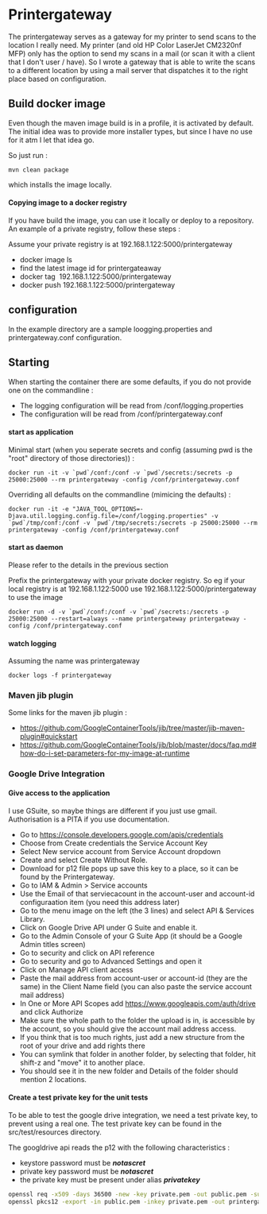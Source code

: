 <!---
   Copyright 2019 Martin van den Bemt

   Licensed under the Apache License, Version 2.0 (the "License");
   you may not use this file except in compliance with the License.
   You may obtain a copy of the License at

       http://www.apache.org/licenses/LICENSE-2.0

   Unless required by applicable law or agreed to in writing, software
   distributed under the License is distributed on an "AS IS" BASIS,
   WITHOUT WARRANTIES OR CONDITIONS OF ANY KIND, either express or implied.
   See the License for the specific language governing permissions and
   limitations under the License.
--->

# Printergateway #


The printergateway serves as a gateway for my printer to send scans to the location I really need. My printer
(and old HP Color LaserJet CM2320nf MFP) only has the option to send my scans in a mail 
(or scan it with a client that I don't user / have). So I wrote a gateway that is able to write the scans to a 
different location by using a mail server that dispatches it to the right place based on configuration.

## Build docker image ##

Even though the maven image build is in a profile, it is activated by default. The initial idea was to
provide more installer types, but since I have no use for it atm I let that idea go.

So just run :

```
mvn clean package
```

which installs the image locally.

#### Copying image to a docker registry ####

If you have build the image, you can use it locally or deploy to a repository.
An example of a private registry, follow these steps :

Assume your private registry is at 192.168.1.122:5000/printergateway

* docker image ls
* find the latest image id for printergateaway
* docker tag <image id> 192.168.1.122:5000/printergateway 
* docker push 192.168.1.122:5000/printergateway


## configuration ##
In the example directory are a sample loogging.properties and printergateway.conf configuration.


## Starting ##

When starting the container there are some defaults, if you do not provide one on the commandline  :

* The logging configuration will be read from /conf/logging.properties
* The configuration will be read from /conf/printergateway.conf

#### start as application ####

Minimal start (when you seperate secrets and config (assuming pwd is the "root" directory of those directories)) :
```
docker run -it -v `pwd`/conf:/conf -v `pwd`/secrets:/secrets -p 25000:25000 --rm printergateway -config /conf/printergateway.conf
```

Overriding all defaults on the commandline (mimicing the defaults) :

```
docker run -it -e "JAVA_TOOL_OPTIONS=-Djava.util.logging.config.file=/conf/logging.properties" -v `pwd`/tmp/conf:/conf -v `pwd`/tmp/secrets:/secrets -p 25000:25000 --rm printergateway -config /conf/printergateway.conf
```

#### start as daemon ####

Please refer to the details in the previous section

Prefix the printergateway with your private docker registry. 
So eg if your local registry is at 192.168.1.122:5000 use 192.168.1.122:5000/printergateway to use the image

```
docker run -d -v `pwd`/conf:/conf -v `pwd`/secrets:/secrets -p 25000:25000 --restart=always --name printergateway printergateway -config /conf/printergateway.conf
```

#### watch logging ####
Assuming the name was printergateway
```
docker logs -f printergateway
````

### Maven jib plugin ###
Some links for the maven jib plugin :

* https://github.com/GoogleContainerTools/jib/tree/master/jib-maven-plugin#quickstart
* https://github.com/GoogleContainerTools/jib/blob/master/docs/faq.md#how-do-i-set-parameters-for-my-image-at-runtime

### Google Drive Integration ###

#### Give access to the application ####

I use GSuite, so maybe things are different if you just use gmail.
Authorisation is a PITA if you use documentation. 

 * Go to https://console.developers.google.com/apis/credentials
 * Choose from Create credentials the Service Account Key
 * Select New service account from Service Account dropdown
 * Create and select Create Without Role.
 * Download for p12 file pops up save this key to a place, so it can be found by the Printergateway.
 * Go to IAM & Admin > Service accounts
 * Use the Email of that serviecacount in the account-user and account-id configuraation item (you need this address later)
 * Go to the menu image on the left (the 3 lines) and select API & Services Library.
 * Click on Google Drive API under G Suite and enable it.
 * Go to the Admin Console of your G Suite App (it should be a Google Admin titles screen)
 * Go to security and click on API reference
 * Go to security and go to Advanced Settings and open it
 * Click on Manage API client access
 * Paste the mail address from account-user or account-id (they are the same) in the Client Name field (you can also paste the service account mail address)
 * In One or More API Scopes add https://www.googleapis.com/auth/drive and click Authorize
 * Make sure the whole path to the folder the upload is in, is accessible by the account, so you should give the account mail address access.
 * If you think that is too much rights, just add a new structure from the root of your drive and add rights there
 * You can symlink that folder in another folder, by selecting that folder, hit shift-z and "move" it to another place.
 * You should see it in the new folder and Details of the folder should mention 2 locations.
 

#### Create a test private key for the unit tests ####

To be able to test the google drive integration, we need a test private key, to prevent using a real one. 
The test private key can be found in the src/test/resources directory. 

The googldrive api reads the p12 with the following characteristics :
 * keystore password must be _**notascret**_
 * private key password must be _**notascret**_
 * the private key must be present under alias _**privatekey**_

```bash
openssl req -x509 -days 36500 -new -key private.pem -out public.pem -subj "/CN=printergatewaytest"
openssl pkcs12 -export -in public.pem -inkey private.pem -out printergatewaytestcert.p12 -name "privatekey" -password pass:notasecret
```

